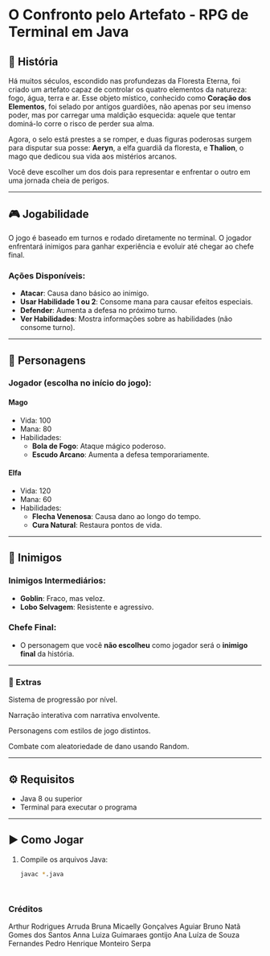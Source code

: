 # O Confronto pelo Artefato - RPG de Terminal em Java

## 📖 História

Há muitos séculos, escondido nas profundezas da Floresta Eterna, foi criado um artefato capaz de controlar os quatro elementos da natureza: fogo, água, terra e ar. Esse objeto místico, conhecido como **Coração dos Elementos**, foi selado por antigos guardiões, não apenas por seu imenso poder, mas por carregar uma maldição esquecida: aquele que tentar dominá-lo corre o risco de perder sua alma.

Agora, o selo está prestes a se romper, e duas figuras poderosas surgem para disputar sua posse: **Aeryn**, a elfa guardiã da floresta, e **Thalion**, o mago que dedicou sua vida aos mistérios arcanos.

Você deve escolher um dos dois para representar e enfrentar o outro em uma jornada cheia de perigos.

---

## 🎮 Jogabilidade

O jogo é baseado em turnos e rodado diretamente no terminal. O jogador enfrentará inimigos para ganhar experiência e evoluir até chegar ao chefe final.

### Ações Disponíveis:
- **Atacar**: Causa dano básico ao inimigo.
- **Usar Habilidade 1 ou 2**: Consome mana para causar efeitos especiais.
- **Defender**: Aumenta a defesa no próximo turno.
- **Ver Habilidades**: Mostra informações sobre as habilidades (não consome turno).

---

## 🧙 Personagens

### Jogador (escolha no início do jogo):
#### Mago
- Vida: 100
- Mana: 80
- Habilidades:
  - **Bola de Fogo**: Ataque mágico poderoso.
  - **Escudo Arcano**: Aumenta a defesa temporariamente.

#### Elfa
- Vida: 120
- Mana: 60
- Habilidades:
  - **Flecha Venenosa**: Causa dano ao longo do tempo.
  - **Cura Natural**: Restaura pontos de vida.

---

## 🐺 Inimigos

### Inimigos Intermediários:
- **Goblin**: Fraco, mas veloz.
- **Lobo Selvagem**: Resistente e agressivo.

### Chefe Final:
- O personagem que você **não escolheu** como jogador será o **inimigo final** da história.

---

### 🌱 Extras
Sistema de progressão por nível.

Narração interativa com narrativa envolvente.

Personagens com estilos de jogo distintos.

Combate com aleatoriedade de dano usando Random. 

---

## ⚙️ Requisitos

- Java 8 ou superior
- Terminal para executar o programa

---

## ▶️ Como Jogar

1. Compile os arquivos Java:
   ```bash
   javac *.java




### Créditos 

Arthur Rodrigues Arruda
Bruna Micaelly Gonçalves Aguiar
Bruno Natã Gomes dos Santos
Anna Luiza Guimaraes gontijo
Ana Luíza de Souza Fernandes
Pedro Henrique Monteiro Serpa
